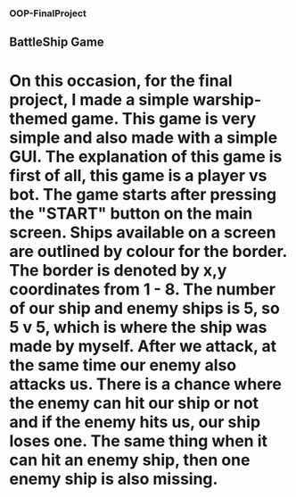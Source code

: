 ### OOP-FinalProject
## BattleShip Game 

# On this occasion, for the final project, I made a simple warship-themed game. This game is very simple and also made with a simple GUI. The explanation of this game is first of all, this game is a player vs bot. The game starts after pressing the "START" button on the main screen. Ships available on a screen are outlined by colour for the border. The border is denoted by x,y coordinates from 1 - 8. The number of our ship and enemy ships is 5, so 5 v 5, which is where the ship was made by myself. After we attack, at the same time our enemy also attacks us. There is a chance where the enemy can hit our ship or not and if the enemy hits us, our ship loses one. The same thing when it can hit an enemy ship, then one enemy ship is also missing.

